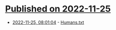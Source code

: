# [Published on 2022-11-25](index.md)

* [2022-11-25, 08:01:04](https://news.ycombinator.com/item?id=33740259) - [Humans.txt](https://humanstxt.org/)

